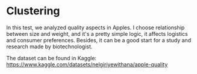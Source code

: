 # Clustering

In this test, we analyzed quality aspects in Apples. I choose relationship between size and weight, and it's a pretty simple logic, it affects logistics and consumer preferences. Besides, it can be a good start for a study and research made by biotechnologist.

The dataset can be found in Kaggle: https://www.kaggle.com/datasets/nelgiriyewithana/apple-quality
